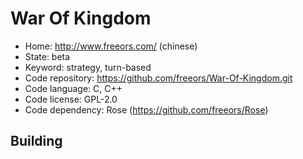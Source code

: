 # War Of Kingdom

- Home: http://www.freeors.com/ (chinese)
- State: beta
- Keyword: strategy, turn-based
- Code repository: https://github.com/freeors/War-Of-Kingdom.git
- Code language: C, C++
- Code license: GPL-2.0
- Code dependency: Rose (https://github.com/freeors/Rose)

## Building
